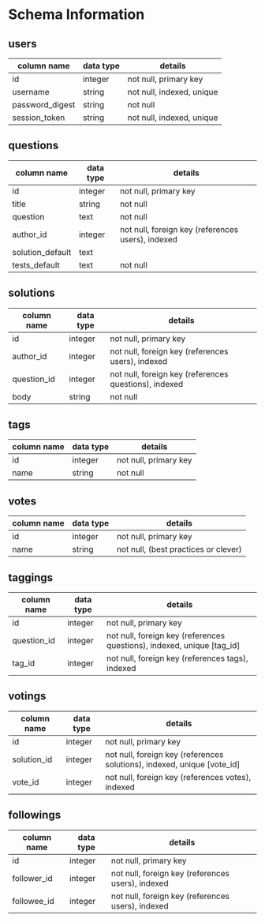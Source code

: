 # Schema Information

## users
column name     | data type | details
----------------|-----------|-----------------------
id              | integer   | not null, primary key
username        | string    | not null, indexed, unique
password_digest | string    | not null
session_token   | string    | not null, indexed, unique

## questions
column name      | data type | details
-----------------|-----------|-----------------------
id               | integer   | not null, primary key
title            | string    | not null
question         | text      | not null
author_id        | integer   | not null, foreign key (references users), indexed
solution_default | text      |
tests_default    | text      | not null

## solutions
column name | data type | details
------------|-----------|-----------------------
id          | integer   | not null, primary key
author_id   | integer   | not null, foreign key (references users), indexed
question_id | integer   | not null, foreign key (references questions), indexed
body        | string    | not null

## tags
column name | data type | details
------------|-----------|-----------------------
id          | integer   | not null, primary key
name        | string    | not null

## votes
column name | data type | details
------------|-----------|-----------------------
id          | integer   | not null, primary key
name        | string    | not null, (best practices or clever)

## taggings
column name | data type | details
------------|-----------|-----------------------
id          | integer   | not null, primary key
question_id | integer   | not null, foreign key (references questions), indexed, unique [tag_id]
tag_id      | integer   | not null, foreign key (references tags), indexed

## votings
column name | data type | details
------------|-----------|-----------------------
id          | integer   | not null, primary key
solution_id | integer   | not null, foreign key (references solutions), indexed, unique [vote_id]
vote_id     | integer   | not null, foreign key (references votes), indexed

## followings
column name | data type | details
------------|-----------|-----------------------
id          | integer   | not null, primary key
follower_id | integer   | not null, foreign key (references users), indexed
followee_id | integer   | not null, foreign key (references users), indexed
